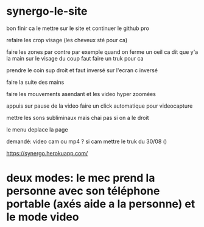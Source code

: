 # synergo-le-site


bon finir ca le mettre sur le site et continuer le github pro

refaire les crop visage (les cheveux sté pour ca)

faire les zones par contre par exemple quand on ferme un oeil ca dit que y'a la main sur le visage du coup faut faire un truk pour ca

prendre le coin sup droit et faut inversé sur l'ecran c inversé

faire la suite des mains

faire les mouvements asendant et les video hyper zoomées





appuis sur pause de la video faire un click automatique pour videocapture

mettre les sons subliminaux mais chai pas si on a le droit 

le menu deplace la page



demandé: video cam ou mp4 ? si cam mettre le truk du 30/08 ()


https://synergo.herokuapp.com/ 


# deux modes: le mec prend la personne avec son téléphone portable (axés aide a la personne) et le mode video
